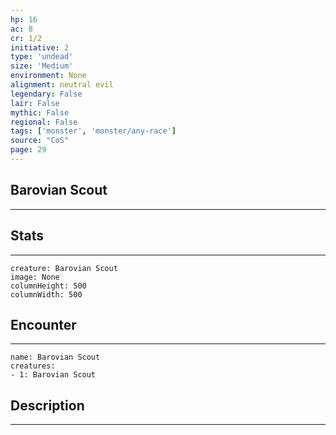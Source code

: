 ```yaml
---
hp: 16
ac: 8
cr: 1/2
initiative: 2
type: 'undead'    
size: 'Medium'
environment: None
alignment: neutral evil
legendary: False
lair: False
mythic: False
regional: False
tags: ['monster', 'monster/any-race']
source: "CoS"
page: 29
---
```


## Barovian Scout
---



## Stats
---

```statblock
creature: Barovian Scout
image: None
columnHeight: 500
columnWidth: 500
```

## Encounter
---

```encounter-table
name: Barovian Scout
creatures:
- 1: Barovian Scout
```

## Description
---




